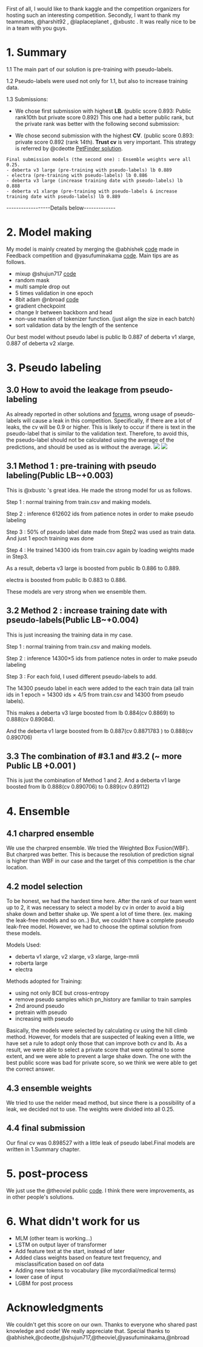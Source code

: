 First of all, I would like to thank kaggle and the competition organizers for hosting such an interesting competition.
Secondly, I want to thank my teammates, @harshit92 , @laplaceplanet , @xbustc . It was really nice to be in a team with you guys.


# 1. Summary
1.1 The main part of our solution is pre-training with pseudo-labels.

1.2 Pseudo-labels were used not only for 1.1, but also to increase training data.

1.3 Submissions:
- We chose first submission with highest **LB**.
(public score 0.893: Public rank10th but private score 0.892)
This one had a better public rank, but the private rank was better with the following second submission:

- We chose second submission with the highest **CV**.
(public score 0.893: private score 0.892 (rank 14th).
 **Trust cv** is very important. This strategy is referred by @cdeotte [PetFinder solution](https://www.kaggle.com/competitions/petfinder-pawpularity-score/discussion/301015).

~~~~~~~~~~~~~~~~~~~~~~~~~~~~~~
Final submission models (the second one) : Ensemble weights were all 0.25.
- deberta v3 large (pre-training with pseudo-labels) lb 0.889
- electra (pre-training with pseudo-labels) lb 0.886
- deberta v3 large (increase training date with pseudo-labels) lb 0.888
- deberta v1 xlarge (pre-training with pseudo-labels & increase training date with pseudo-labels) lb 0.889
~~~~~~~~~~~~~~~~~~~~~~~~~~~~~~

------------------Details below-------------

# 2. Model making
My model is mainly created by merging the @abhishek [code](https://github.com/abhishekkrthakur/long-text-token-classification) made in Feedback competition and @yasufuminakama [code](https://www.kaggle.com/code/yasufuminakama/nbme-deberta-base-baseline-train).
Main tips are as follows.
- mixup @shujun717 [code](https://www.kaggle.com/competitions/feedback-prize-2021/discussion/313235)
- random mask
- multi sample drop out
- 5 times validation in one epoch
- 8bit adam @nbroad [code](https://www.kaggle.com/code/nbroad/8-bit-adam-optimization/notebook?scriptVersionId=85409379)
- gradient checkpoint
- change lr between backborn and head
- non-use maxlen of tokenizer function. (just align the size in each batch)
- sort validation data by the length of the sentence


Our best model without pseudo label is public lb 0.887 of deberta v1 xlarge, 0.887 of deberta v2 xlarge.

# 3. Pseudo labeling

## 3.0 How to avoid the leakage from pseudo-labeling
As already reported in other solutions and [forums](https://www.kaggle.com/c/google-quest-challenge/discussion/129840), wrong usage of pseudo-labels will cause a leak in this competition. Specifically, if there are a lot of leaks, the cv will be 0.9 or higher.
This is likely to occur if there is text in the pseudo-label that is similar to the validation text.
Therefore, to avoid this, the pseudo-label should not be calculated using the average of the predictions, and should be used as is without the average.
![](https://github.com/chumajin/NBME/raw/main/leak1.jpg)
![](https://github.com/chumajin/NBME/raw/main/leak2.jpg)

## 3.1 Method 1 : pre-training with pseudo labeling(Public LB~+0.003)

This is @xbustc 's great idea. He made the strong model for us as follows.

Step 1 : normal training from train.csv and making models.

Step 2 : inference 612602 ids from patience notes in order to make pseudo labeling

Step 3 : 50% of pseudo label date made from Step2 was used as train data.
       And just 1 epoch training was done

Step 4 : He trained 14300 ids from train.csv again by loading weights made in  Step3.

As a result, deberta v3 large is boosted from public lb 0.886 to 0.889.

electra is boosted from public lb 0.883 to 0.886. 

These models are very strong when we ensemble them.

## 3.2 Method 2 : increase training date with pseudo-labels(Public LB~+0.004)

This is just increasing the training data in my case.

Step 1 : normal training from train.csv and making models.

Step 2 : inference 14300×5 ids from patience notes in order to make pseudo labeling

Step 3 : For each fold, I used different pseudo-labels to add.

The 14300 pseudo label in each were added to the each train data
(all train ids in 1 epoch = 14300 ids × 4/5 from train.csv and 14300 from pseudo labels).

This makes a deberta v3 large boosted from lb 0.884(cv 0.8869) to 0.888(cv 0.89084).

And the deberta v1 large boosted from lb 0.887(cv 0.8871783 ) to 0.888(cv 0.890706)

## 3.3 The combination of #3.1 and #3.2 (~ more Public LB +0.001 )
This is just the combination of Method 1 and 2.
And a deberta v1 large boosted from lb 0.888(cv 0.890706) to 0.889(cv 0.89112)

# 4. Ensemble
## 4.1 charpred ensemble
We use the charpred ensemble. We tried the Weighted Box Fusion(WBF). But charpred was better. This is because the resolution of prediction signal is higher than WBF in our case and the target of this competition is the char location.

## 4.2 model selection
To be honest, we had the hardest time here. After the rank of our team went up to 2, it was necessary to select a model by cv in order to avoid a big shake down and better shake up. We spent a lot of time there. (ex. making the leak-free models and so on..) But, we couldn't have a complete pseudo leak-free model. However, we had to choose the optimal solution from these models.


Models Used:
- deberta v1 xlarge, v2 xlarge, v3 xlarge, large-mnli
- roberta large
- electra


Methods adopted for Training:
- using not only BCE but cross-entropy
- remove pseudo samples which pn_history are familiar to train samples
- 2nd around pseudo
- pretrain with pseudo
- increasing with pseudo


Basically, the models were selected by calculating cv using the hill climb method. However, for models that are suspected of leaking even a little, we have set a rule to adopt only those that can improve both cv and lb.
As a result, we were able to select a private score that were optimal to some extent, and we were able to prevent a large shake down.
The one with the best public score was bad for private score, so we think we were able to get the correct answer.

## 4.3 ensemble weights
We tried to use the nelder mead method, but since there is a possibility of a leak, we decided not to use. The weights were divided into all 0.25.

## 4.4 final submission
Our final cv was 0.898527 with a little leak of pseudo label.Final models are written in 1.Summary chapter.

# 5. post-process
We just use the @theoviel public [code](https://www.kaggle.com/code/theoviel/roberta-strikes-back). I think there were improvements, as in other people's solutions.

# 6. What didn't work for us
- MLM (other team is working...)
- LSTM on output layer of transformer
- Add feature text at the start, instead of later
- Added class weights based on feature text frequency, and misclassification based on oof data
- Adding new tokens to vocabulary (like mycordial/medical terms)
- lower case of input
- LGBM for post process

# Acknowledgments
We couldn't get this score on our own. Thanks to everyone who shared past knowledge and code! We really appreciate that.
Special thanks to @abhishek,@cdeotte,@shujun717,@theoviel,@yasufuminakama,@nbroad

